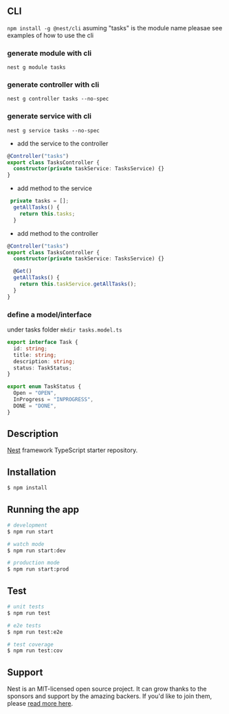 ## CLI

`npm install -g @nest/cli`
asuming "tasks" is the module name pleasae see examples of how to use the cli

### generate module with cli

`nest g module tasks`

### generate controller with cli

`nest g controller tasks --no-spec`

### generate service with cli

`nest g service tasks --no-spec`

- add the service to the controller

```typescript
@Controller("tasks")
export class TasksController {
  constructor(private taskService: TasksService) {}
}
```

- add method to the service

```typescript
 private tasks = [];
  getAllTasks() {
    return this.tasks;
  }
```

- add method to the controller

```typescript
@Controller("tasks")
export class TasksController {
  constructor(private taskService: TasksService) {}

  @Get()
  getAllTasks() {
    return this.taskService.getAllTasks();
  }
}
```

### define a model/interface

under tasks folder
`mkdir tasks.model.ts`

```typescript
export interface Task {
  id: string;
  title: string;
  description: string;
  status: TaskStatus;
}

export enum TaskStatus {
  Open = "OPEN",
  InProgress = "INPROGRESS",
  DONE = "DONE",
}
```

## Description

[Nest](https://github.com/nestjs/nest) framework TypeScript starter repository.

## Installation

```bash
$ npm install
```

## Running the app

```bash
# development
$ npm run start

# watch mode
$ npm run start:dev

# production mode
$ npm run start:prod
```

## Test

```bash
# unit tests
$ npm run test

# e2e tests
$ npm run test:e2e

# test coverage
$ npm run test:cov
```

## Support

Nest is an MIT-licensed open source project. It can grow thanks to the sponsors and support by the amazing backers. If you'd like to join them, please [read more here](https://docs.nestjs.com/support).
